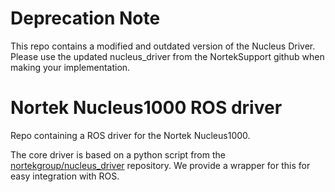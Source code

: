 # Deprecation Note
This repo contains a modified and outdated version of the Nucleus Driver. Please use the updated nucleus_driver from the NortekSupport github when making your implementation. 

# Nortek Nucleus1000 ROS driver
Repo containing a ROS driver for the Nortek Nucleus1000.

The core driver is based on a python script from the [nortekgroup/nucleus_driver](https://github.com/NortekSupport/nucleus_driver) repository. We provide a wrapper for this for easy integration with ROS.
